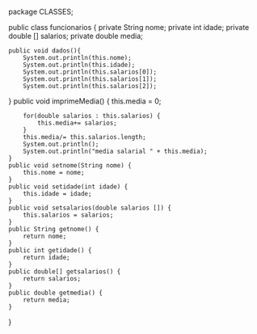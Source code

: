 package CLASSES;

public class funcionarios {
private String nome;
private int idade;
private double [] salarios;
private double media;

	public void dados(){
		System.out.println(this.nome);
		System.out.println(this.idade);
		System.out.println(this.salarios[0]);
		System.out.println(this.salarios[1]);
		System.out.println(this.salarios[2]);
}
	public void imprimeMedia() {
		this.media = 0;
		
		for(double salarios : this.salarios) {
			this.media+= salarios;
		}
		this.media/= this.salarios.length;
		System.out.println();
		System.out.println("media salarial " + this.media);
	}
	public void setnome(String nome) {
		this.nome = nome;
	}
	public void setidade(int idade) {
		this.idade = idade;
	}
	public void setsalarios(double salarios []) {
		this.salarios = salarios;
	}
	public String getnome() {
		return nome;
	}
	public int getidade() {
		return idade;
	}
	public double[] getsalarios() {
		return salarios;
	} 
	public double getmedia() {
		return media;
	}
}
